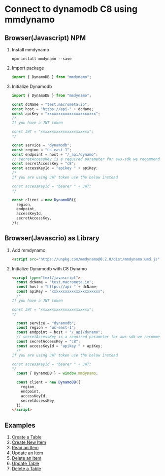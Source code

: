 # Connect to dynamodb C8 using mmdynamo

## Browser(Javascript) NPM

1. Install mmdynamo

   ```
   npm install mmdynamo --save
   ```

2. Import package

   ```js
   import { DynamoDB } from "mmdynamo";
   ```

3. Initialize Dynamodb

   ```js
   import { DynamoDB } from "mmdynamo";

   const dcName = "test.macrometa.io";
   const host = "https://api-" + dcName;
   const apiKey = "xxxxxxxxxxxxxxxxxxxxxx";
   /*
   If you have a JWT token
   
   const JWT = "xxxxxxxxxxxxxxxxxxxxxx";
   */

   const service = "dynamodb";
   const region = "us-east-1";
   const endpoint = host + "/_api/dynamo";
   // secretAccessKey is a required parameter for aws-sdk we recommend you to pass "c8"
   const secretAccessKey = "c8";
   const accessKeyId = "apikey " + apiKey;
   /*
   If you are using JWT token use the below instead
   
   const accessKeyId = "bearer " + JWT;
   */

   const client = new DynamoDB({
     region,
     endpoint,
     accessKeyId,
     secretAccessKey,
   });
   ```

## Browser(Javascrio) as Library

1. Add mmdynamo

   ```html
   <script src="https://unpkg.com/mmdynamo@0.2.0/dist/mmdynamo.umd.js"></script>
   ```

2. Initialize Dynamodb with C8 Dynamo

   ```html
   <script type="text/javascript">
     const dcName = "test.macrometa.io";
     const host = "https://api-" + dcName;
     const apiKey = "xxxxxxxxxxxxxxxxxxxxxx";
     /*
   If you have a JWT token
   
   const JWT = "xxxxxxxxxxxxxxxxxxxxxx";
   */

     const service = "dynamodb";
     const region = "us-east-1";
     const endpoint = host + "/_api/dynamo";
     // secretAccessKey is a required parameter for aws-sdk we recommend you to pass "c8"
     const secretAccessKey = "c8";
     const accessKeyId = "apikey " + apiKey;
     /*
   If you are using JWT token use the below instead
   
   const accessKeyId = "bearer " + JWT;
   */
     const { DynamoDB } = window.mmdynamo;

     const client = new DynamoDB({
       region,
       endpoint,
       accessKeyId,
       secretAccessKey,
     });
   </script>
   ```

## Examples

1. [Create a Table](createTable.md)
2. [Create New Item](createNewItem.md)
3. [Read an Item](readAnItem.md)
4. [Update an Item](updateAnItem.md)
5. [Delete an Item](deleteAnItem.md)
6. [Update Table](../updateTable.md)
7. [Delete a Table](deleteTable.md)
